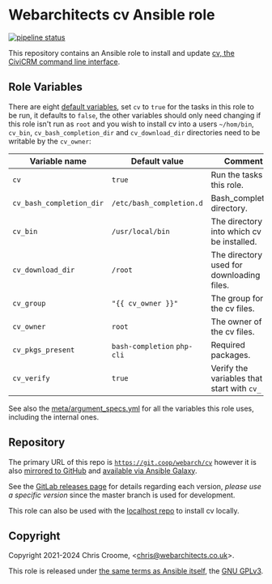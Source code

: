 # Webarchitects cv Ansible role

[![pipeline status](https://git.coop/webarch/cv/badges/master/pipeline.svg)](https://git.coop/webarch/cv/-/commits/master)

This repository contains an Ansible role to install and update [cv, the CiviCRM command line interface](https://github.com/civicrm/cv).

## Role Variables

There are eight [default variables](defaults/main.yml), set `cv` to `true` for the tasks in this role to be run, it defaults to `false`, the other variables should only need changing if this role isn't run as `root` and you wish to install cv into a users `~/hom/bin`, `cv_bin`, `cv_bash_completion_dir` and `cv_download_dir` directories need to be writable by the `cv_owner`:

| Variable name            | Default value               | Comment                                        |
|--------------------------|-----------------------------|------------------------------------------------|
| `cv`                     | `true`                      | Run the tasks in this role.                    |
| `cv_bash_completion_dir` | `/etc/bash_completion.d`    | Bash_completion directory.                     |
| `cv_bin`                 | `/usr/local/bin`            | The directory into which cv will be installed. |
| `cv_download_dir`        | `/root`                     | The directory used for downloading files.      |
| `cv_group`               | `"{{ cv_owner }}"`          | The group for the cv files.                    |
| `cv_owner`               | `root`                      | The owner of the cv files.                     |
| `cv_pkgs_present`        | `bash-completion` `php-cli` | Required packages.                             |
| `cv_verify`              | `true`                      | Verify the variables that start with `cv_`     |

See also the [meta/argument_specs.yml](meta/argument_specs.yml) for all the variables this role uses, including the internal ones.

## Repository

The primary URL of this repo is [`https://git.coop/webarch/cv`](https://git.coop/webarch/cv) however it is also [mirrored to GitHub](https://github.com/webarch-coop/ansible-role-cv) and [available via Ansible Galaxy](https://galaxy.ansible.com/chriscroome/cv).

See the [GitLab releases page](https://git.coop/webarch/cv/-/releases) for details regarding each version, *please use a specific version* since the master branch is used for development.

This role can also be used with the [localhost repo](https://git.coop/webarch/localhost) to install cv locally.

## Copyright

Copyright 2021-2024 Chris Croome, &lt;[chris@webarchitects.co.uk](mailto:chris@webarchitects.co.uk)&gt;.

This role is released under [the same terms as Ansible itself](https://github.com/ansible/ansible/blob/devel/COPYING), the [GNU GPLv3](LICENSE).
